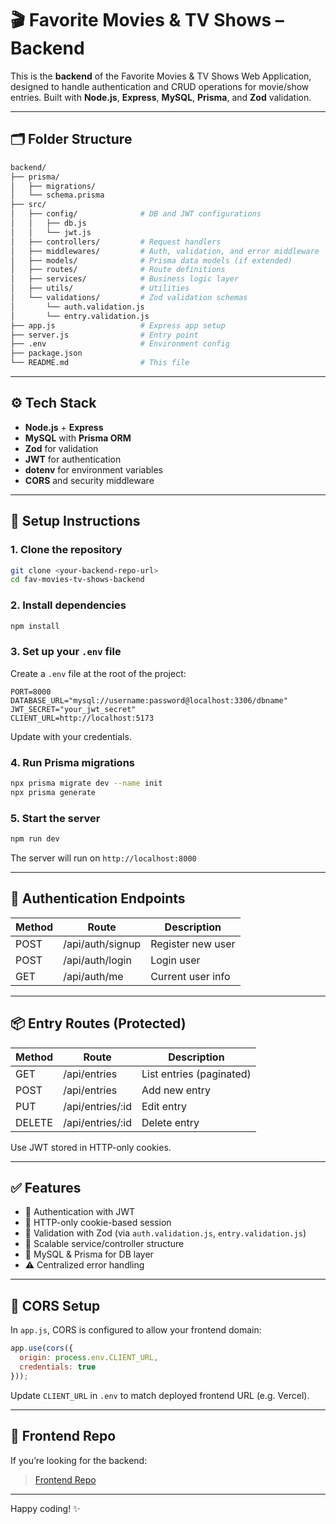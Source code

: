# 🎬 Favorite Movies & TV Shows – Backend

This is the **backend** of the Favorite Movies & TV Shows Web Application, designed to handle authentication and CRUD operations for movie/show entries. Built with **Node.js**, **Express**, **MySQL**, **Prisma**, and **Zod** validation.

---

## 🗂️ Folder Structure

```bash
backend/
├── prisma/
│   ├── migrations/
│   └── schema.prisma
├── src/
│   ├── config/              # DB and JWT configurations
│   │   ├── db.js
│   │   └── jwt.js
│   ├── controllers/         # Request handlers
│   ├── middlewares/         # Auth, validation, and error middleware
│   ├── models/              # Prisma data models (if extended)
│   ├── routes/              # Route definitions
│   ├── services/            # Business logic layer
│   ├── utils/               # Utilities
│   └── validations/         # Zod validation schemas
│       └── auth.validation.js
│       └── entry.validation.js
├── app.js                   # Express app setup
├── server.js                # Entry point
├── .env                     # Environment config
├── package.json
└── README.md                # This file
```

---

## ⚙️ Tech Stack

* **Node.js** + **Express**
* **MySQL** with **Prisma ORM**
* **Zod** for validation
* **JWT** for authentication
* **dotenv** for environment variables
* **CORS** and security middleware

---

## 🚀 Setup Instructions

### 1. Clone the repository

```bash
git clone <your-backend-repo-url>
cd fav-movies-tv-shows-backend
```

### 2. Install dependencies

```bash
npm install
```

### 3. Set up your `.env` file

Create a `.env` file at the root of the project:

```env
PORT=8000
DATABASE_URL="mysql://username:password@localhost:3306/dbname"
JWT_SECRET="your_jwt_secret"
CLIENT_URL=http://localhost:5173
```

Update with your credentials.

### 4. Run Prisma migrations

```bash
npx prisma migrate dev --name init
npx prisma generate
```

### 5. Start the server

```bash
npm run dev
```

The server will run on `http://localhost:8000`

---

## 🔑 Authentication Endpoints

| Method | Route            | Description       |
| ------ | ---------------- | ----------------- |
| POST   | /api/auth/signup | Register new user |
| POST   | /api/auth/login  | Login user        |
| GET    | /api/auth/me     | Current user info |

---

## 📦 Entry Routes (Protected)

| Method | Route             | Description              |
| ------ | ----------------- | ------------------------ |
| GET    | /api/entries      | List entries (paginated) |
| POST   | /api/entries      | Add new entry            |
| PUT    | /api/entries/:id | Edit entry               |
| DELETE | /api/entries/:id | Delete entry             |

Use JWT stored in HTTP-only cookies.

---

## ✅ Features

* 👤 Authentication with JWT
* 🔐 HTTP-only cookie-based session
* 📄 Validation with Zod (via `auth.validation.js`, `entry.validation.js`)
* 📁 Scalable service/controller structure
* 🧱 MySQL & Prisma for DB layer
* ⚠️ Centralized error handling


---

## 🔐 CORS Setup

In `app.js`, CORS is configured to allow your frontend domain:

```js
app.use(cors({
  origin: process.env.CLIENT_URL,
  credentials: true
}));
```

Update `CLIENT_URL` in `.env` to match deployed frontend URL (e.g. Vercel).

---

## 📅 Frontend Repo

If you’re looking for the backend:

> [Frontend Repo](https://github.com/darshan1928/Favorite-Movies-TV-Shows-Web-Application.git) 

---


Happy coding! ✨
